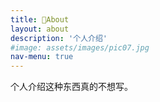 ```yaml
---
title: About
layout: about
description: '个人介绍'
#image: assets/images/pic07.jpg
nav-menu: true
---
```


个人介绍这种东西真的不想写。
